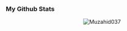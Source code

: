 ### My Github Stats
<p align="center"> <img src="https://github-readme-stats.vercel.app/api?username=Muzahid037&show_icons=true&count_private=true&theme=dark" alt="Muzahid037" />
